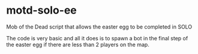 # motd-solo-ee
Mob of the Dead script that allows the easter egg to be completed in SOLO

The code is very basic and all it does is to spawn a bot in the final step of the easter egg if there are less than 2 players on the map.
